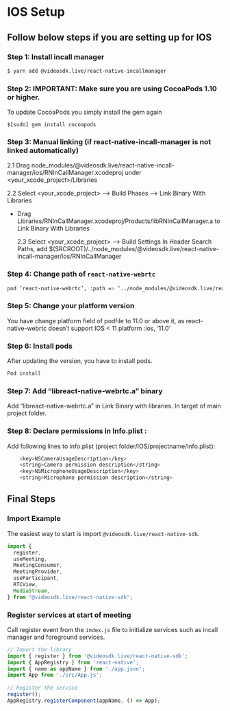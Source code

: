 # IOS Setup

## Follow below steps if you are setting up for IOS

### Step 1: Install incall manager

```sh title="Install react-native-incallmanager"
$ yarn add @videosdk.live/react-native-incallmanager
```

### Step 2: IMPORTANT: Make sure you are using CocoaPods 1.10 or higher.

To update CocoaPods you simply install the gem again

```gem title="Update cocoapods"
$[sudo] gem install cocoapods
```

### Step 3: Manual linking (if react-native-incall-manager is not linked automatically)

2.1 Drag node_modules/@videosdk.live/react-native-incall-manager/ios/RNInCallManager.xcodeproj under <your_xcode_project>/Libraries

2.2 Select <your_xcode_project> --> Build Phases --> Link Binary With Libraries

- Drag Libraries/RNInCallManager.xcodeproj/Products/libRNInCallManager.a to Link Binary With Libraries

  2.3 Select <your_xcode_project> --> Build Settings
  In Header Search Paths, add $(SRCROOT)/../node_modules/@videosdk.live/react-native-incall-manager/ios/RNInCallManager

### Step 4: Change path of `react-native-webrtc`

```sh title="Change path of react-native-webrtc"
pod ‘react-native-webrtc’, :path => ‘../node_modules/@videosdk.live/react-native-webrtc’
```

### Step 5: Change your platform version

You have change platform field of podfile to 11.0 or above it, as react-native-webrtc doesn’t support IOS < 11
platform :ios, ‘11.0’

### Step 6: Install pods

After updating the version, you have to install pods.

```sh title="Install pods"
Pod install
```

### Step 7: Add “libreact-native-webrtc.a” binary

Add “libreact-native-webrtc.a” in Link Binary with libraries. In target of main project folder.

### Step 8: Declare permissions in Info.plist :

Add following lines to info.plist (project folder/IOS/projectname/info.plist):

```sh title="Update permissions"
	<key>NSCameraUsageDescription</key>
	<string>Camera permission description</string>
	<key>NSMicrophoneUsageDescription</key>
	<string>Microphone permission description</string>
```

## Final Steps

### Import Example

The easiest way to start is import `@videosdk.live/react-native-sdk`.

```javascript title="meeting.js"
import {
  register,
  useMeeting,
  MeetingConsumer,
  MeetingProvider,
  useParticipant,
  RTCView,
  MediaStream,
} from "@videosdk.live/react-native-sdk";
```

### Register services at start of meeting

Call register event from the `index.js` file to initialize services such as incall manager and foreground services.

```js title="index.js"
// Import the library
import { register } from '@videosdk.live/react-native-sdk';
import { AppRegistry } from 'react-native';
import { name as appName } from './app.json';
import App from './src/App.js';
​
// Register the service
register();
AppRegistry.registerComponent(appName, () => App);
```
